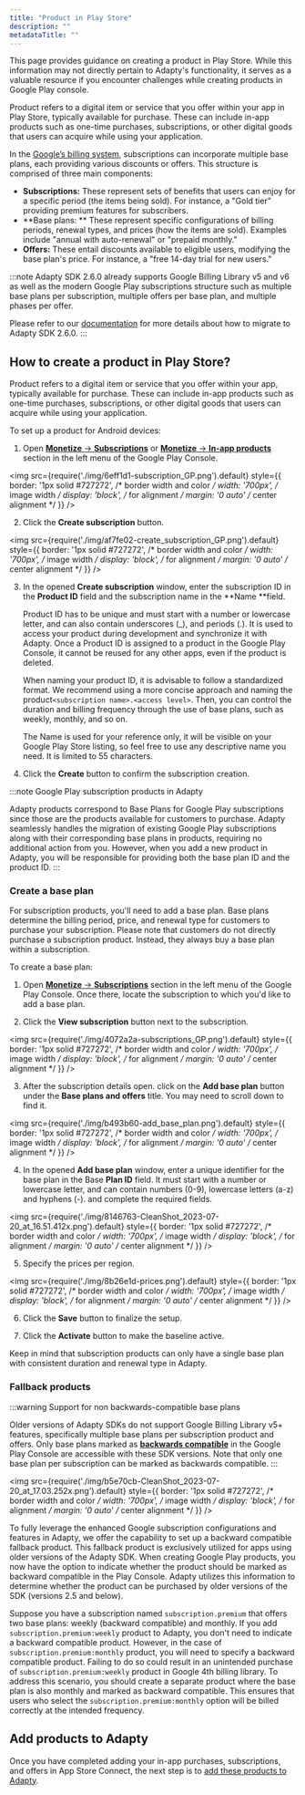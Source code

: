 ```yaml
---
title: "Product in Play Store"
description: ""
metadataTitle: ""
---
```


This page provides guidance on creating a product in Play Store. While this information may not directly pertain to Adapty's functionality, it serves as a valuable resource if you encounter challenges while creating products in Google Play console.

Product refers to a digital item or service that you offer within your app in Play Store, typically available for purchase. These can include in-app products such as one-time purchases, subscriptions, or other digital goods that users can acquire while using your application.

In the [Google’s billing system](https://developer.android.com/google/play/billing/compatibility), subscriptions can incorporate multiple base plans, each providing various discounts or offers. This structure is comprised of three main components:

- **Subscriptions:** These represent sets of benefits that users can enjoy for a specific period (the items being sold). For instance, a "Gold tier" providing premium features for subscribers.
- **Base plans: ** These represent specific configurations of billing periods, renewal types, and prices (how the items are sold). Examples include "annual with auto-renewal" or "prepaid monthly."
- **Offers:** These entail discounts available to eligible users, modifying the base plan's price. For instance, a "free 14-day trial for new users."

:::note
Adapty SDK 2.6.0 already supports Google Billing Library v5 and v6 as well as the modern Google Play subscriptions structure such as multiple base plans per subscription, multiple offers per base plan, and multiple phases per offer.

Please refer to our [documentation](whats-new-in-adapty-sdk-20) for more details about how to migrate to Adapty SDK 2.6.0.
:::

## How to create a product in Play Store?

Product refers to a digital item or service that you offer within your app, typically available for purchase. These can include in-app products such as one-time purchases, subscriptions, or other digital goods that users can acquire while using your application.

To set up a product for Android devices:

1. Open [**Monetize** -> **Subscriptions**](https://console.cloud.google.com/iam-admin/serviceaccounts) or  [**Monetize** -> **In-app products**](https://console.cloud.google.com/iam-admin/serviceaccounts) section in the left menu of the Google Play Console.

   
<img
  src={require('./img/6eff1d1-subscription_GP.png').default}
  style={{
    border: '1px solid #727272', /* border width and color */
    width: '700px', /* image width */
    display: 'block', /* for alignment */
    margin: '0 auto' /* center alignment */
  }}
/>




2. Click the **Create subscription** button.

   
<img
  src={require('./img/af7fe02-create_subscription_GP.png').default}
  style={{
    border: '1px solid #727272', /* border width and color */
    width: '700px', /* image width */
    display: 'block', /* for alignment */
    margin: '0 auto' /* center alignment */
  }}
/>




3. In the opened **Create subscription** window, enter the subscription ID in the **Product ID** field and the subscription name in the **Name **field.

   Product ID has to be unique and must start with a number or lowercase letter, and can also contain underscores (\_), and periods (.). It is used to access your product during development and synchronize it with Adapty. Once a Product ID is assigned to a product in the Google Play Console, it cannot be reused for any other apps, even if the product is deleted.

   When naming your product ID, it is advisable to follow a standardized format. We recommend using a more concise approach and naming the product`<subscription name>.<access level>`. Then, you can control the duration and billing frequency through the use of base plans, such as weekly, monthly, and so on.

   The Name is used for your reference only, it will be visible on your Google Play Store listing, so feel free to use any descriptive name you need. It is limited to 55 characters. 

4. Click the **Create** button to confirm the subscription creation.

:::note
Google Play subscription products in Adapty

Adapty products correspond to Base Plans for Google Play subscriptions since those are the products available for customers to purchase. Adapty seamlessly handles the migration of existing Google Play subscriptions along with their corresponding base plans in products, requiring no additional action from you. However, when you add a new product in Adapty, you will be responsible for providing both the base plan ID and the product ID.
:::

### Create a base plan

For subscription products, you'll need to add a base plan. Base plans determine the billing period, price, and renewal type for customers to purchase your subscription. Please note that customers do not directly purchase a subscription product. Instead, they always buy a base plan within a subscription.

To create a base plan:

1. Open [**Monetize** -> **Subscriptions**](https://console.cloud.google.com/iam-admin/serviceaccounts) section in the left menu of the Google Play Console. Once there, locate the subscription to which you'd like to add a base plan.

2. Click the **View subscription** button next to the subscription.

   
<img
  src={require('./img/4072a2a-subscriptions_GP.png').default}
  style={{
    border: '1px solid #727272', /* border width and color */
    width: '700px', /* image width */
    display: 'block', /* for alignment */
    margin: '0 auto' /* center alignment */
  }}
/>




3. After the subscription details open. click on the **Add base plan** button under the **Base plans and offers** title. You may need to scroll down to find it.

   
<img
  src={require('./img/b493b60-add_base_plan.png').default}
  style={{
    border: '1px solid #727272', /* border width and color */
    width: '700px', /* image width */
    display: 'block', /* for alignment */
    margin: '0 auto' /* center alignment */
  }}
/>




4. In the opened **Add base plan** window, enter a unique identifier for the base plan in the Base **Plan ID** field. It must start with a number or lowercase letter, and can contain numbers (0-9), lowercase letters (a-z) and hyphens (-). and complete the required fields. 

   
<img
  src={require('./img/8146763-CleanShot_2023-07-20_at_16.51.412x.png').default}
  style={{
    border: '1px solid #727272', /* border width and color */
    width: '700px', /* image width */
    display: 'block', /* for alignment */
    margin: '0 auto' /* center alignment */
  }}
/>




5. Specify the prices per region.

   
<img
  src={require('./img/8b26e1d-prices.png').default}
  style={{
    border: '1px solid #727272', /* border width and color */
    width: '700px', /* image width */
    display: 'block', /* for alignment */
    margin: '0 auto' /* center alignment */
  }}
/>




6. Сlick the **Save** button to finalize the setup. 

7. Сlick the **Activate** button to make the baseline active.

Keep in mind that subscription products can only have a single base plan with consistent duration and renewal type in Adapty. 

### Fallback products

:::warning
Support for non backwards-compatible base plans

Older versions of Adapty SDKs do not support Google Billing Library v5+ features, specifically multiple base plans per subscription product and offers. Only base plans marked as **[backwards compatible](https://support.google.com/googleplay/android-developer/answer/12124625?hl=en#backwards_compatible)** in the Google Play Console are accessible with these SDK versions.  Note that only one base plan per subscription can be marked as backwards compatible.
:::


<img
  src={require('./img/b5e70cb-CleanShot_2023-07-20_at_17.03.252x.png').default}
  style={{
    border: '1px solid #727272', /* border width and color */
    width: '700px', /* image width */
    display: 'block', /* for alignment */
    margin: '0 auto' /* center alignment */
  }}
/>





To fully leverage the enhanced Google subscription configurations and features in Adapty, we offer the capability to set up a backward compatible fallback product. This fallback product is exclusively utilized for apps using older versions of the Adapty SDK. When creating Google Play products, you now have the option to indicate whether the product should be marked as backward compatible in the Play Console. Adapty utilizes this information to determine whether the product can be purchased by older versions of the SDK (versions 2.5 and below).

Suppose you have a subscription named `subscription.premium` that offers two base plans: weekly (backward compatible) and monthly. If you add `subscription.premium:weekly` product to Adapty, you don't need to indicate a backward compatible product. However, in the case of `subscription.premium:monthly` product, you will need to specify a backward compatible product. Failing to do so could result in an unintended purchase of `subscription.premium:weekly` product in Google 4th billing library. To address this scenario, you should create a separate product where the base plan is also monthly and marked as backward compatible. This ensures that users who select the `subscription.premium:monthly` option will be billed correctly at the intended frequency.

## Add products to Adapty

Once you have completed adding your in-app purchases, subscriptions, and offers in App Store Connect, the next step is to [add these products to Adapty](create-product).